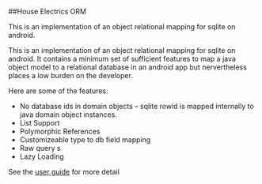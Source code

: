 ##House Electrics ORM

This is an implementation of an object relational mapping for sqlite on android.

This is an implementation of an object relational mapping for sqlite on android.
It contains a minimum set of sufficient features to map a java object model to a relational database in an android app but nervertheless places a low burden on the developer.

Here are some of the features:
+ No database ids in domain objects – sqlite rowid is mapped internally to java domain object instances.
+ List Support
+ Polymorphic References
+ Customizeable type to db field mapping
+ Raw query s
+ Lazy Loading

See the [user guide](docs/userguide.html) for more detail